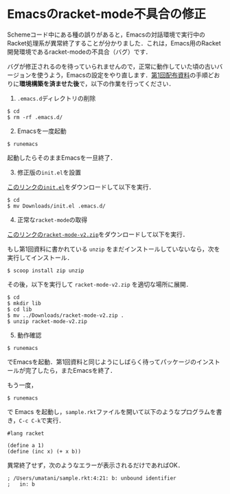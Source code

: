 # Emacsのracket-mode不具合の修正

Schemeコード中にある種の誤りがあると，Emacsの対話環境で実行中のRacket処理系が異常終了することが分かりました．これは，Emacs用のRacket開発環境であるracket-modeの不具合（バグ）です．

バグが修正されるのを待っていられませんので，正常に動作していた頃の古いバージョンを使うよう，Emacsの設定をやり直します．[第1回配布資料](../chap/01_intro.html)の手順どおりに**環境構築を済ませた後**で，以下の作業を行ってください．

1. `.emacs.d`ディレクトリの削除

```shell
$ cd
$ rm -rf .emacs.d/
```

2. Emacsを一度起動

```shell
$ runemacs
```

起動したらそのままEmacsを一旦終了．

3. 修正版の`init.el`を設置

[このリンクの`init.el`](racket-mode/init.el)をダウンロードして以下を実行．

```shell
$ cd
$ mv Downloads/init.el .emacs.d/
```

4. 正常な`racket-mode`の取得

[このリンクの`racket-mode-v2.zip`](racket-mode/racket-mode-v2.zip)をダウンロードして以下を実行．

もし第1回資料に書かれている `unzip` をまだインストールしていないなら，次を実行してインストール．

```shell
$ scoop install zip unzip
```

その後，以下を実行して `racket-mode-v2.zip` を適切な場所に展開．

```shell
$ cd
$ mkdir lib
$ cd lib
$ mv ../Downloads/racket-mode-v2.zip .
$ unzip racket-mode-v2.zip
```

5. 動作確認

```shell
$ runemacs
```

でEmacsを起動．第1回資料と同じようにしばらく待ってパッケージのインストールが完了したら，またEmacsを終了．

もう一度，

```shell
$ runemacs
```

で Emacs を起動し，`sample.rkt`ファイルを開いて以下のようなプログラムを書き，`C-c C-k`で実行．

```racket
#lang racket

(define a 1)
(define (inc x) (+ x b))
```

異常終了せず，次のようなエラーが表示されるだけであればOK．

```racket
; /Users/umatani/sample.rkt:4:21: b: unbound identifier
;   in: b
```
